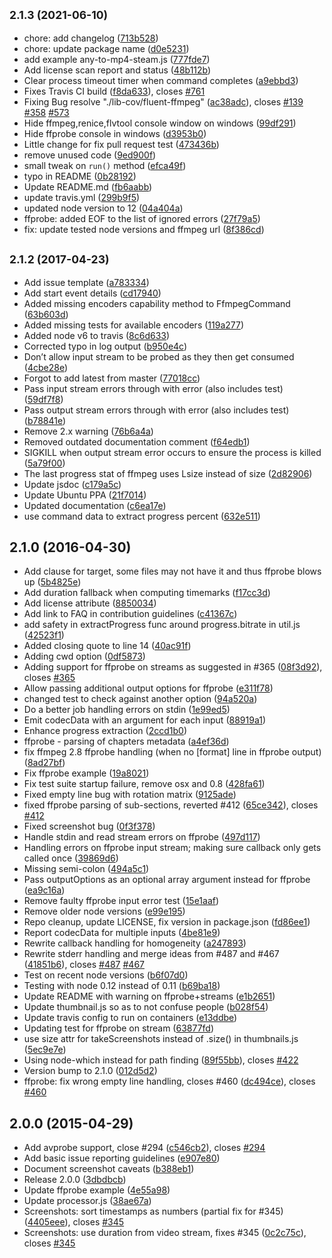 ## <small>2.1.3 (2021-06-10)</small>

* chore: add changelog ([713b528](https://github.com/KaelWD/node-fluent-ffmpeg/commit/713b528))
* chore: update package name ([d0e5231](https://github.com/KaelWD/node-fluent-ffmpeg/commit/d0e5231))
* add example any-to-mp4-steam.js ([777fde7](https://github.com/KaelWD/node-fluent-ffmpeg/commit/777fde7))
* Add license scan report and status ([48b112b](https://github.com/KaelWD/node-fluent-ffmpeg/commit/48b112b))
* Clear process timeout timer when command completes ([a9ebbd3](https://github.com/KaelWD/node-fluent-ffmpeg/commit/a9ebbd3))
* Fixes Travis CI build ([f8da633](https://github.com/KaelWD/node-fluent-ffmpeg/commit/f8da633)), closes [#761](https://github.com/KaelWD/node-fluent-ffmpeg/issues/761)
* Fixing Bug resolve "./lib-cov/fluent-ffmpeg" ([ac38adc](https://github.com/KaelWD/node-fluent-ffmpeg/commit/ac38adc)), closes [#139](https://github.com/KaelWD/node-fluent-ffmpeg/issues/139) [#358](https://github.com/KaelWD/node-fluent-ffmpeg/issues/358) [#573](https://github.com/KaelWD/node-fluent-ffmpeg/issues/573)
* Hide ffmpeg,renice,flvtool console window on windows ([99df291](https://github.com/KaelWD/node-fluent-ffmpeg/commit/99df291))
* Hide ffprobe console in windows ([d3953b0](https://github.com/KaelWD/node-fluent-ffmpeg/commit/d3953b0))
* Little change for fix pull request test ([473436b](https://github.com/KaelWD/node-fluent-ffmpeg/commit/473436b))
* remove unused code ([9ed900f](https://github.com/KaelWD/node-fluent-ffmpeg/commit/9ed900f))
* small tweak on `run()` method ([efca49f](https://github.com/KaelWD/node-fluent-ffmpeg/commit/efca49f))
* typo in README ([0b28192](https://github.com/KaelWD/node-fluent-ffmpeg/commit/0b28192))
* Update README.md ([fb6aabb](https://github.com/KaelWD/node-fluent-ffmpeg/commit/fb6aabb))
* update travis.yml ([299b9f5](https://github.com/KaelWD/node-fluent-ffmpeg/commit/299b9f5))
* updated node version to 12 ([04a404a](https://github.com/KaelWD/node-fluent-ffmpeg/commit/04a404a))
* ffprobe: added EOF to the list of ignored errors ([27f79a5](https://github.com/KaelWD/node-fluent-ffmpeg/commit/27f79a5))
* fix: update tested node versions and ffmpeg url ([8f386cd](https://github.com/KaelWD/node-fluent-ffmpeg/commit/8f386cd))



## <small>2.1.2 (2017-04-23)</small>

* Add issue template ([a783334](https://github.com/KaelWD/node-fluent-ffmpeg/commit/a783334))
* Add start event details ([cd17940](https://github.com/KaelWD/node-fluent-ffmpeg/commit/cd17940))
* Added missing encoders capability method to FfmpegCommand ([63b603d](https://github.com/KaelWD/node-fluent-ffmpeg/commit/63b603d))
* Added missing tests for available encoders ([119a277](https://github.com/KaelWD/node-fluent-ffmpeg/commit/119a277))
* Added node v6 to travis ([8c6d633](https://github.com/KaelWD/node-fluent-ffmpeg/commit/8c6d633))
* Corrected typo in log output ([b950e4c](https://github.com/KaelWD/node-fluent-ffmpeg/commit/b950e4c))
* Don’t allow input stream to be probed as they then get consumed ([4cbe28e](https://github.com/KaelWD/node-fluent-ffmpeg/commit/4cbe28e))
* Forgot to add latest from master ([77018cc](https://github.com/KaelWD/node-fluent-ffmpeg/commit/77018cc))
* Pass input stream errors through with error (also includes test) ([59df7f8](https://github.com/KaelWD/node-fluent-ffmpeg/commit/59df7f8))
* Pass output stream errors through with error (also includes test) ([b78841e](https://github.com/KaelWD/node-fluent-ffmpeg/commit/b78841e))
* Remove 2.x warning ([76b6a4a](https://github.com/KaelWD/node-fluent-ffmpeg/commit/76b6a4a))
* Removed outdated documentation comment ([f64edb1](https://github.com/KaelWD/node-fluent-ffmpeg/commit/f64edb1))
* SIGKILL when output stream error occurs to ensure the process is killed ([5a79f00](https://github.com/KaelWD/node-fluent-ffmpeg/commit/5a79f00))
* The last progress stat of ffmpeg uses Lsize instead of size ([2d82906](https://github.com/KaelWD/node-fluent-ffmpeg/commit/2d82906))
* Update jsdoc ([c179a5c](https://github.com/KaelWD/node-fluent-ffmpeg/commit/c179a5c))
* Update Ubuntu PPA ([21f7014](https://github.com/KaelWD/node-fluent-ffmpeg/commit/21f7014))
* Updated documentation ([c6ea17e](https://github.com/KaelWD/node-fluent-ffmpeg/commit/c6ea17e))
* use command data to extract progress percent ([632e511](https://github.com/KaelWD/node-fluent-ffmpeg/commit/632e511))



## 2.1.0 (2016-04-30)

* Add clause for target, some files may not have it and thus ffprobe blows up ([5b4825e](https://github.com/KaelWD/node-fluent-ffmpeg/commit/5b4825e))
* Add duration fallback when computing timemarks ([f17cc3d](https://github.com/KaelWD/node-fluent-ffmpeg/commit/f17cc3d))
* Add license attribute ([8850034](https://github.com/KaelWD/node-fluent-ffmpeg/commit/8850034))
* Add link to FAQ in contribution guidelines ([c41367c](https://github.com/KaelWD/node-fluent-ffmpeg/commit/c41367c))
* add safety in extractProgress func around progress.bitrate in util.js ([42523f1](https://github.com/KaelWD/node-fluent-ffmpeg/commit/42523f1))
* Added closing quote to line 14 ([40ac91f](https://github.com/KaelWD/node-fluent-ffmpeg/commit/40ac91f))
* Adding cwd option ([0df5873](https://github.com/KaelWD/node-fluent-ffmpeg/commit/0df5873))
* Adding support for ffprobe on streams as suggested in #365 ([08f3d92](https://github.com/KaelWD/node-fluent-ffmpeg/commit/08f3d92)), closes [#365](https://github.com/KaelWD/node-fluent-ffmpeg/issues/365)
* Allow passing additional output options for ffprobe ([e311f78](https://github.com/KaelWD/node-fluent-ffmpeg/commit/e311f78))
* changed test to check against another option ([94a520a](https://github.com/KaelWD/node-fluent-ffmpeg/commit/94a520a))
* Do a better job handling errors on stdin ([1e99ed5](https://github.com/KaelWD/node-fluent-ffmpeg/commit/1e99ed5))
* Emit codecData with an argument for each input ([88919a1](https://github.com/KaelWD/node-fluent-ffmpeg/commit/88919a1))
* Enhance progress extraction ([2ccd1b0](https://github.com/KaelWD/node-fluent-ffmpeg/commit/2ccd1b0))
* ffprobe - parsing of chapters metadata ([a4ef36d](https://github.com/KaelWD/node-fluent-ffmpeg/commit/a4ef36d))
* fix ffmpeg 2.8 ffprobe handling (when no [format] line in ffprobe output) ([8ad27bf](https://github.com/KaelWD/node-fluent-ffmpeg/commit/8ad27bf))
* Fix ffprobe example ([19a8021](https://github.com/KaelWD/node-fluent-ffmpeg/commit/19a8021))
* Fix test suite startup failure, remove osx and 0.8 ([428fa61](https://github.com/KaelWD/node-fluent-ffmpeg/commit/428fa61))
* Fixed empty line bug with rotation matrix ([9125ade](https://github.com/KaelWD/node-fluent-ffmpeg/commit/9125ade))
* fixed ffprobe parsing of sub-sections, reverted #412 ([65ce342](https://github.com/KaelWD/node-fluent-ffmpeg/commit/65ce342)), closes [#412](https://github.com/KaelWD/node-fluent-ffmpeg/issues/412)
* Fixed screenshot bug ([0f3f378](https://github.com/KaelWD/node-fluent-ffmpeg/commit/0f3f378))
* Handle stdin and read stream errors on ffprobe ([497d117](https://github.com/KaelWD/node-fluent-ffmpeg/commit/497d117))
* Handling errors on ffprobe input stream; making sure callback only gets called once ([39869d6](https://github.com/KaelWD/node-fluent-ffmpeg/commit/39869d6))
* Missing semi-colon ([494a5c1](https://github.com/KaelWD/node-fluent-ffmpeg/commit/494a5c1))
* Pass outputOptions as an optional array argument instead for ffprobe ([ea9c16a](https://github.com/KaelWD/node-fluent-ffmpeg/commit/ea9c16a))
* Remove faulty ffprobe input error test ([15e1aaf](https://github.com/KaelWD/node-fluent-ffmpeg/commit/15e1aaf))
* Remove older node versions ([e99e195](https://github.com/KaelWD/node-fluent-ffmpeg/commit/e99e195))
* Repo cleanup, update LICENSE, fix version in package.json ([fd86ee1](https://github.com/KaelWD/node-fluent-ffmpeg/commit/fd86ee1))
* Report codecData for multiple inputs ([4be81e9](https://github.com/KaelWD/node-fluent-ffmpeg/commit/4be81e9))
* Rewrite callback handling for homogeneity ([a247893](https://github.com/KaelWD/node-fluent-ffmpeg/commit/a247893))
* Rewrite stderr handling and merge ideas from #487 and #467 ([41851b6](https://github.com/KaelWD/node-fluent-ffmpeg/commit/41851b6)), closes [#487](https://github.com/KaelWD/node-fluent-ffmpeg/issues/487) [#467](https://github.com/KaelWD/node-fluent-ffmpeg/issues/467)
* Test on recent node versions ([b6f07d0](https://github.com/KaelWD/node-fluent-ffmpeg/commit/b6f07d0))
* Testing with node 0.12 instead of 0.11 ([b69ba18](https://github.com/KaelWD/node-fluent-ffmpeg/commit/b69ba18))
* Update README with warning on ffprobe+streams ([e1b2651](https://github.com/KaelWD/node-fluent-ffmpeg/commit/e1b2651))
* Update thumbnail.js so as to not confuse people ([b028f54](https://github.com/KaelWD/node-fluent-ffmpeg/commit/b028f54))
* Update travis config to run on containers ([e13ddbe](https://github.com/KaelWD/node-fluent-ffmpeg/commit/e13ddbe))
* Updating test for ffprobe on stream ([63877fd](https://github.com/KaelWD/node-fluent-ffmpeg/commit/63877fd))
* use size attr for takeScreenshots instead of .size() in thumbnails.js ([5ec9e7e](https://github.com/KaelWD/node-fluent-ffmpeg/commit/5ec9e7e))
* Using node-which instead for path finding ([89f55bb](https://github.com/KaelWD/node-fluent-ffmpeg/commit/89f55bb)), closes [#422](https://github.com/KaelWD/node-fluent-ffmpeg/issues/422)
* Version bump to 2.1.0 ([012d5d2](https://github.com/KaelWD/node-fluent-ffmpeg/commit/012d5d2))
* ffprobe: fix wrong empty line handling, closes #460 ([dc494ce](https://github.com/KaelWD/node-fluent-ffmpeg/commit/dc494ce)), closes [#460](https://github.com/KaelWD/node-fluent-ffmpeg/issues/460)



## 2.0.0 (2015-04-29)

* Add avprobe support, close #294 ([c546cb2](https://github.com/KaelWD/node-fluent-ffmpeg/commit/c546cb2)), closes [#294](https://github.com/KaelWD/node-fluent-ffmpeg/issues/294)
* Add basic issue reporting guidelines ([e907e80](https://github.com/KaelWD/node-fluent-ffmpeg/commit/e907e80))
* Document screenshot caveats ([b388eb1](https://github.com/KaelWD/node-fluent-ffmpeg/commit/b388eb1))
* Release 2.0.0 ([3dbdbcb](https://github.com/KaelWD/node-fluent-ffmpeg/commit/3dbdbcb))
* Update ffprobe example ([4e55a98](https://github.com/KaelWD/node-fluent-ffmpeg/commit/4e55a98))
* Update processor.js ([38ae67a](https://github.com/KaelWD/node-fluent-ffmpeg/commit/38ae67a))
* Screenshots: sort timestamps as numbers (partial fix for #345) ([4405eee](https://github.com/KaelWD/node-fluent-ffmpeg/commit/4405eee)), closes [#345](https://github.com/KaelWD/node-fluent-ffmpeg/issues/345)
* Screenshots: use duration from video stream, fixes #345 ([0c2c75c](https://github.com/KaelWD/node-fluent-ffmpeg/commit/0c2c75c)), closes [#345](https://github.com/KaelWD/node-fluent-ffmpeg/issues/345)
